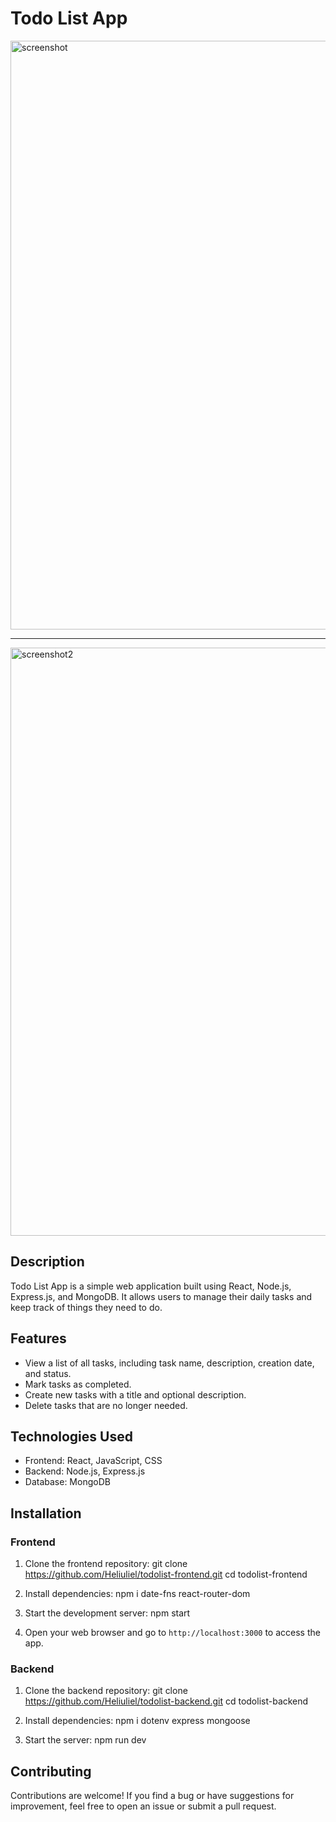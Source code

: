 # Todo List App
<img width="942" alt="screenshot" src="https://github.com/Heliuliel/TodoListApp-frontend/assets/133891329/637346dd-1043-4d59-991b-2a0dfd3ddab3">
<hr>
<img width="941" alt="screenshot2" src="https://github.com/Heliuliel/TodoListApp-frontend/assets/133891329/99156369-d8b3-47a6-a792-c8e1e1a887ef">

## Description

Todo List App is a simple web application built using React, Node.js, Express.js, and MongoDB. It allows users to manage their daily tasks and keep track of things they need to do.

## Features

- View a list of all tasks, including task name, description, creation date, and status.
- Mark tasks as completed.
- Create new tasks with a title and optional description.
- Delete tasks that are no longer needed.

## Technologies Used

- Frontend: React, JavaScript, CSS
- Backend: Node.js, Express.js
- Database: MongoDB

## Installation

### Frontend

1. Clone the frontend repository:
git clone https://github.com/Heliuliel/todolist-frontend.git
cd todolist-frontend

2. Install dependencies:
   npm i date-fns react-router-dom

3. Start the development server:
   npm start
5. Open your web browser and go to `http://localhost:3000` to access the app.

### Backend

1. Clone the backend repository:
   git clone https://github.com/Heliuliel/todolist-backend.git
   cd todolist-backend
   
2. Install dependencies:
   npm i dotenv express mongoose
   
3. Start the server:
   npm run dev

## Contributing

Contributions are welcome! If you find a bug or have suggestions for improvement, feel free to open an issue or submit a pull request.
